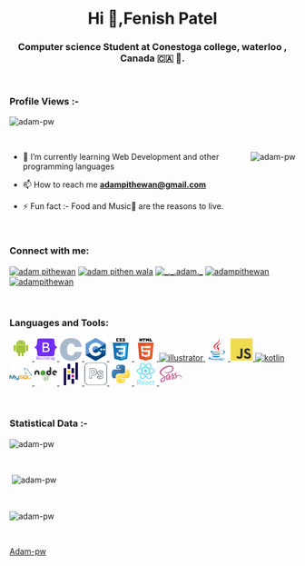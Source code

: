   <h1 align="center">Hi 👋,Fenish Patel </h1>
<h3 align="center"> Computer science Student at Conestoga college, waterloo , Canada 🇨🇦 🌟.</h3>
<br>
<p align="right"> </p><h3>Profile Views :-</h3> <img src="https://komarev.com/ghpvc/?username=adam-pw&amp;label=Profile%20views&amp;color=0e75b6&amp;style=flat" alt="adam-pw"> 
  <p></p>
<br>
<p><img align="right" src="https://github.com/Adam-pw/Adam-pw/blob/main/animation_500_kxa883sd.gif" alt="adam-pw"></p>
<ul>
<li>
<p>🌱 I’m currently learning Web Development and other programming languages</p>
</li>
<li>
<p>📫 How to reach me <strong><a href="mailto:patelfenish245@gmail.com">adampithewan@gmail.com</a></strong></p>
</li>
<li>
<p>⚡ Fun fact :- Food and Music🎵 are the reasons to live.</p>
</li>
</ul>
<br>
<h3 align="left">Connect with me:</h3>
<p align="left">
  <a href="https://www.linkedin.com/in/fenishpatel" target="blank"><img align="center" src="https://raw.githubusercontent.com/rahuldkjain/github-profile-readme-generator/master/src/images/icons/Social/linked-in-alt.svg" alt="adam pithewan" height="30" width="40"></a>
  <a href="https://fb.com/adam pithen wala" target="blank"><img align="center" src="https://raw.githubusercontent.com/rahuldkjain/github-profile-readme-generator/master/src/images/icons/Social/facebook.svg" alt="adam pithen wala" height="30" width="40"></a>
  <a href="https://instagram.com/_._.adam._" target="blank"><img align="center" src="https://raw.githubusercontent.com/rahuldkjain/github-profile-readme-generator/master/src/images/icons/Social/instagram.svg" alt="_._.adam._" height="30" width="40"></a>
  <a href="https://www.hackerrank.com/adampithewan" target="blank"><img align="center" src="https://raw.githubusercontent.com/rahuldkjain/github-profile-readme-generator/master/src/images/icons/Social/hackerrank.svg" alt="adampithewan" height="30" width="40"></a>
 <a href="https://twitter.com/adam_pithenwala" target="blank"><img align="center" src="https://raw.githubusercontent.com/rahuldkjain/github-profile-readme-generator/master/src/images/icons/Social/twitter.svg" alt="adampithewan" height="30" width="40"></a>
</p>
<br>
<h3 align="left">Languages and Tools:</h3>
<p align="left"> <a href="https://developer.android.com" target="_blank" rel="noreferrer"> <img src="https://raw.githubusercontent.com/devicons/devicon/master/icons/android/android-original-wordmark.svg" alt="android" width="40" height="40"> </a> <a href="https://getbootstrap.com" target="_blank" rel="noreferrer">
    <img src="https://raw.githubusercontent.com/devicons/devicon/master/icons/bootstrap/bootstrap-plain-wordmark.svg" alt="bootstrap" width="40" height="40"> </a> <a href="https://www.cprogramming.com/" target="_blank" rel="noreferrer"> <img src="https://raw.githubusercontent.com/devicons/devicon/master/icons/c/c-original.svg" alt="c" width="40" height="40"> </a> <a href="https://www.w3schools.com/cpp/" target="_blank" rel="noreferrer">
    <img src="https://raw.githubusercontent.com/devicons/devicon/master/icons/cplusplus/cplusplus-original.svg" alt="cplusplus" width="40" height="40"> </a> <a href="https://www.w3schools.com/css/" target="_blank" rel="noreferrer"> <img src="https://raw.githubusercontent.com/devicons/devicon/master/icons/css3/css3-original-wordmark.svg" alt="css3" width="40" height="40"> </a> <a href="https://www.w3.org/html/" target="_blank" rel="noreferrer"> <img src="https://raw.githubusercontent.com/devicons/devicon/master/icons/html5/html5-original-wordmark.svg" alt="html5" width="40" height="40"> </a> <a href="https://www.adobe.com/in/products/illustrator.html" target="_blank" rel="noreferrer"> <img src="https://www.vectorlogo.zone/logos/adobe_illustrator/adobe_illustrator-icon.svg" alt="illustrator" width="40" height="40"> </a> <a href="https://www.java.com" target="_blank" rel="noreferrer"> <img src="https://raw.githubusercontent.com/devicons/devicon/master/icons/java/java-original.svg" alt="java" width="40" height="40"> </a> <a href="https://developer.mozilla.org/en-US/docs/Web/JavaScript" target="_blank" rel="noreferrer"> <img src="https://raw.githubusercontent.com/devicons/devicon/master/icons/javascript/javascript-original.svg" alt="javascript" width="40" height="40"> </a> <a href="https://kotlinlang.org" target="_blank" rel="noreferrer">
    <img src="https://www.vectorlogo.zone/logos/kotlinlang/kotlinlang-icon.svg" alt="kotlin" width="40" height="40">
  </a> <a href="https://www.mysql.com/" target="_blank" rel="noreferrer"> <img src="https://raw.githubusercontent.com/devicons/devicon/master/icons/mysql/mysql-original-wordmark.svg" alt="mysql" width="40" height="40"> </a>  <a href="https://nodejs.org" target="_blank" rel="noreferrer"> <img src="https://raw.githubusercontent.com/devicons/devicon/master/icons/nodejs/nodejs-original-wordmark.svg" alt="nodejs" width="40" height="40"> </a> <a href="https://pandas.pydata.org/" target="_blank" rel="noreferrer">
    <img src="https://raw.githubusercontent.com/devicons/devicon/2ae2a900d2f041da66e950e4d48052658d850630/icons/pandas/pandas-original.svg" alt="pandas" width="40" height="40"> </a> <a href="https://www.photoshop.com/en" target="_blank" rel="noreferrer"> <img src="https://raw.githubusercontent.com/devicons/devicon/master/icons/photoshop/photoshop-line.svg" alt="photoshop" width="40" height="40"> </a> <a href="https://www.python.org" target="_blank" rel="noreferrer"> <img src="https://raw.githubusercontent.com/devicons/devicon/master/icons/python/python-original.svg" alt="python" width="40" height="40"> </a> <a href="https://reactjs.org/" target="_blank" rel="noreferrer"> <img src="https://raw.githubusercontent.com/devicons/devicon/master/icons/react/react-original-wordmark.svg" alt="react" width="40" height="40"> </a> <a href="https://sass-lang.com" target="_blank" rel="noreferrer"> <img src="https://raw.githubusercontent.com/devicons/devicon/master/icons/sass/sass-original.svg" alt="sass" width="40" height="40"> </a> </p>
<br>
<h3>Statistical Data :-</h3>
<p><img align="center" src="https://github-readme-stats.vercel.app/api/top-langs?username=adam-pw&amp;show_icons=true&amp;locale=en&amp;bg_color=0d1117&amp;text_color=ffffff&amp;layout=compact" alt="adam-pw" bg_color="#808080/"></p>
<br>
<p>&nbsp;<img align="center" src="https://github-readme-stats.vercel.app/api?username=adam-pw&amp;show_icons=true&amp;locale=en&amp;bg_color=0d1117&amp;text_color=ffffff&amp;repo=convoychat" alt="adam-pw"></p>
<br>
<p><img align="center" src="https://github-readme-streak-stats.herokuapp.com/?user=Adam-pw&amp;theme=dark&amp;background=0d1117&amp;date_format=M%20j%5B%2C%20Y%5D" alt="adam-pw"></p>
<p align="left"> <a href="https://twitter.com/" target="blank"><img src="https://img.shields.io/twitter/follow/?logo=twitter&amp;style=for-the-badge" alt=""></a> </p>
<p><a href="https://github.com/Adam-pw">Adam-pw</a></p> 
